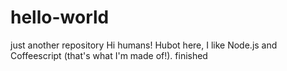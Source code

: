 # hello-world
just another repository
Hi humans!
Hubot here, I like Node.js and Coffeescript (that's what I'm made of!).
finished
